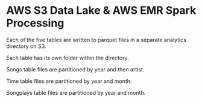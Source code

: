 # AWS S3 Data Lake & AWS EMR Spark Processing

Each of the five tables are written to parquet files in a separate analytics directory on S3.

Each table has its own folder within the directory.

Songs table files are partitioned by year and then artist.

Time table files are partitioned by year and month.

Songplays table files are partitioned by year and month.
